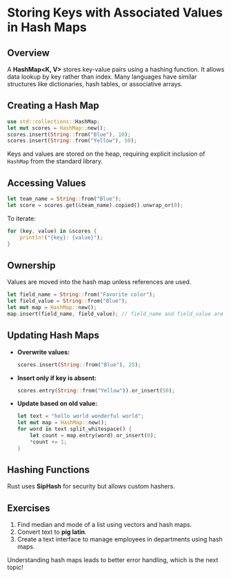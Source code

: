# Storing Keys with Associated Values in Hash Maps

## Overview
A **HashMap<K, V>** stores key-value pairs using a hashing function. It allows data lookup by key rather than index. Many languages have similar structures like dictionaries, hash tables, or associative arrays.

## Creating a Hash Map
```rust
use std::collections::HashMap;
let mut scores = HashMap::new();
scores.insert(String::from("Blue"), 10);
scores.insert(String::from("Yellow"), 50);
```
Keys and values are stored on the heap, requiring explicit inclusion of `HashMap` from the standard library.

## Accessing Values
```rust
let team_name = String::from("Blue");
let score = scores.get(&team_name).copied().unwrap_or(0);
```
To iterate:
```rust
for (key, value) in &scores {
    println!("{key}: {value}");
}
```

## Ownership
Values are moved into the hash map unless references are used.
```rust
let field_name = String::from("Favorite color");
let field_value = String::from("Blue");
let mut map = HashMap::new();
map.insert(field_name, field_value); // field_name and field_value are now invalid
```

## Updating Hash Maps
- **Overwrite values:**
  ```rust
  scores.insert(String::from("Blue"), 25);
  ```
- **Insert only if key is absent:**
  ```rust
  scores.entry(String::from("Yellow")).or_insert(50);
  ```
- **Update based on old value:**
  ```rust
  let text = "hello world wonderful world";
  let mut map = HashMap::new();
  for word in text.split_whitespace() {
      let count = map.entry(word).or_insert(0);
      *count += 1;
  }
  ```

## Hashing Functions
Rust uses **SipHash** for security but allows custom hashers.

## Exercises
1. Find median and mode of a list using vectors and hash maps.
2. Convert text to **pig latin**.
3. Create a text interface to manage employees in departments using hash maps.

Understanding hash maps leads to better error handling, which is the next topic!

